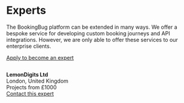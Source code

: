 # Experts
The BookingBug platform can be extended in many ways. We offer a bespoke service for developing custom booking journeys and API integrations. However, we are only able to offer these services to our enterprise clients.

<a href="experts/apply-to-become-an-expert">Apply to become an expert</a>

<div class="card">
	<div>
		<img src="https://pbs.twimg.com/profile_images/590943991954178048/SVkmJ3TY.png" alt="">
		<p><b>LemonDigits Ltd</b><br>
		London, United Kingdom<br>Projects from £1000 <br>
		<a href="https://lemondigits.com" target="_blank">Contact this expert<i class="fa fa-angle-right"></i></a></p>
	</div>
</div>
